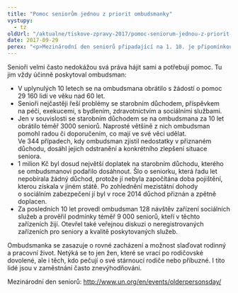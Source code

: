 ```yaml
---
title: "Pomoc seniorům jednou z priorit ombudsmanky"
vystupy:
  - tz
oldUrl: "/aktualne/tiskove-zpravy-2017/pomoc-seniorum-jednou-z-priorit-ombudsmanky"
date: 2017-09-29
perex: "<p>Mezinárodní den seniorů připadající na 1. 10. je připomínkou, že by se společnost měla zajímat o kvalitu života starší generace. Pro ombudsmanku je to jedna z nejdůležitějších skupin lidí, na jejichž problémy se zaměřuje. Neřeší jen potíže jednotlivců, ale zaměřuje se i na zlepšování kvality služeb a na dobré zacházení se seniory v zařízeních sociálních služeb a rovněž na rovné zacházení nejen se seniory, ale i s těmi, kdo o své blízké v seniorském věku pečují.</p>"
---
```


<!-- imported from the old website -->

<p>Senioři velmi často nedokážou svá práva hájit sami a potřebují pomoc. Tu jim vždy účinně poskytoval ombudsman:</p> <ul> <li>V uplynulých 10 letech se na ombudsmana obrátilo s žádostí o pomoc 29 160 lidí ve věku nad 60 let.</li> <li>Senioři nejčastěji řeší problémy se starobním důchodem, příspěvkem na péči, exekucemi, s bydlením, zdravotnictvím a sociálními službami.</li> <li>Jen v souvislosti se starobním důchodem se na ombudsmana za 10 let obrátilo téměř 3000 seniorů. Naprosté většině z nich ombudsman pomohl radou či doporučením, co mají ve své věci udělat. Ve 344 případech, kdy ombudsman zjistil nedostatky v přiznaném důchodu, dosáhl jejich odstranění a konkrétního zlepšení situace seniora.</li> <li>1 milion Kč byl dosud největší doplatek na starobním důchodu, kterého se ombudsmanovi podařilo dosáhnout. Šlo o seniorku, která řadu let nepobírala žádný důchod, protože jí nebyla započítána doba pojištění, kterou získala v jiném státě. Po zohlednění mezistátní dohody o sociálním zabezpečení jí byl v roce 2014 důchod přiznán a zpětně doplacen.</li> <li>Za posledních 10 let provedl ombudsman 128 návštěv zařízení sociálních služeb a prověřil podmínky téměř 9 000 seniorů, kteří v těchto zařízeních žijí. Otevřel také veřejnou diskuzi o neregistrovaných zařízeních pro seniory a kvalitě poskytovaných služeb.</li> </ul><p> Ombudsmanka se zasazuje o rovné zacházení a možnost slaďovat rodinný a pracovní život. Netýká se to jen žen, které se vrací po rodičovské dovolené, ale i těch, kdo pečují o své stárnoucí rodiče nebo příbuzné. I tito lidé jsou v zaměstnání často znevýhodňováni.</p><p>Mezinárodní den seniorů: <a title="Otevření do nového okna" href="http://www.un.org/en/events/olderpersonsday/" target="_blank">http://www.un.org/en/events/olderpersonsday/</a>  </p>
